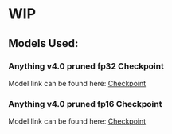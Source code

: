 # WIP

## Models Used:

### Anything v4.0 pruned fp32 Checkpoint

Model link can be found here: [Checkpoint](https://huggingface.co/andite/anything-v4.0/blob/main/anything-v4.0-pruned-fp32.ckpt)

### Anything v4.0 pruned fp16 Checkpoint

Model link can be found here: [Checkpoint](https://huggingface.co/andite/anything-v4.0/blob/main/anything-v4.0-pruned-fp16.ckpt)